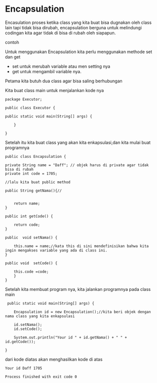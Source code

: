 # Encapsulation

Encasulation proses ketika class yang kita buat bisa dugnakan oleh class lain tapi tidak bisa dirubah, encapsulation berguna untuk melindungi codingan kita agar tidak di bisa di rubah oleh siapapun.

contoh

Untuk menggunakan Encapsulation kita perlu menggunakan methode set dan get

- set untuk merubah variable atau men setting nya
- get untuk mengambil variable nya.

Petama kita butuh dua class agar bisa saling berhubungan 

Kita buat class main untuk menjalankan kode nya

	package Executor;
	
	public class Executor {

    public static void main(String[] args) {

    	}

	}

Setelah itu kita buat class yang akan kita enkapsulasi,dan kita mulai buat programnya

	public class Encapsulation {

    private String name = "Daff"; // objek harus di private agar tidak bisa di rubah
    private int code = 1705;

    //lalu kita buat public method

    public String getNama(){//


        return name;
    }

    public int getCode() {

        return code;
    }

    public  void setNama() {

        this.name = name;//kata this di sini mendefinisikan bahwa kita ingin mengakses variable yang ada di class ini.
    }

    public void	 setCode() {

        this.code =code;
    	}
	}

Setelah kita membuat program nya, kita jalankan programnya pada class main

   		
   	 public static void main(String[] args) {

        Encapsulation id = new Encapsulation();//kita beri objek dengan nama class yang kita enkapsulasi

        id.setNama();
        id.setCode();

        System.out.println("Your id " + id.getNama() + " " + id.getCode());

    }

dari kode diatas akan menghasilkan kode di atas 

	
	Your id Daff 1705

	Process finished with exit code 0



